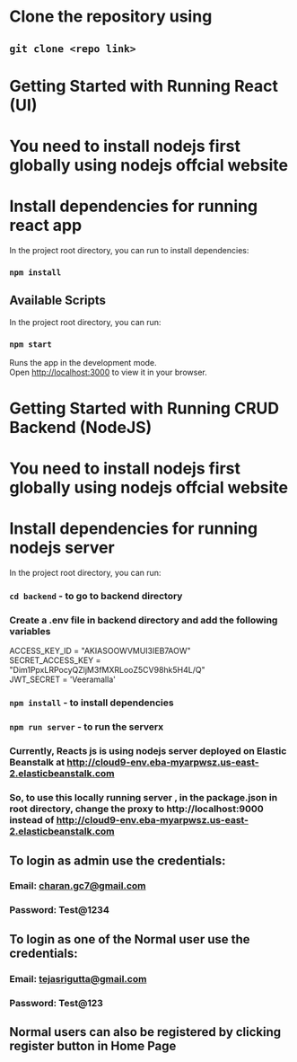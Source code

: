 # Clone the repository using

## `git clone <repo link>`

# Getting Started with Running React (UI)

# You need to install nodejs first globally using nodejs offcial website

# Install dependencies for running react app

In the project root directory, you can run to install dependencies:

### `npm install`

## Available Scripts

In the project root directory, you can run:

### `npm start`

Runs the app in the development mode.\
Open [http://localhost:3000](http://localhost:3000) to view it in your browser.

# Getting Started with Running CRUD Backend (NodeJS)

# You need to install nodejs first globally using nodejs offcial website

# Install dependencies for running nodejs server

In the project root directory, you can run:

### `cd backend` - to go to backend directory

### Create a .env file in backend directory and add the following variables

ACCESS_KEY_ID = "AKIASOOWVMUI3IEB7AOW"  
SECRET_ACCESS_KEY = "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"  
JWT_SECRET = 'Veeramalla'

### `npm install` - to install dependencies

### `npm run server` - to run the serverx

### Currently, Reacts js is using nodejs server deployed on Elastic Beanstalk at http://cloud9-env.eba-myarpwsz.us-east-2.elasticbeanstalk.com

### So, to use this locally running server , in the package.json in root directory, change the proxy to http://localhost:9000 instead of http://cloud9-env.eba-myarpwsz.us-east-2.elasticbeanstalk.com

## To login as admin use the credentials:

### Email: charan.gc7@gmail.com

### Password: Test@1234

## To login as one of the Normal user use the credentials:

### Email: tejasrigutta@gmail.com

### Password: Test@123

## Normal users can also be registered by clicking register button in Home Page
